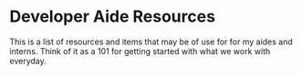 Developer Aide Resources
======================

This is a list of resources and items that may be of use for for my aides and interns. Think of it as a 101 for getting started with what we work with everyday.
